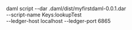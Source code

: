 daml script --dar .daml/dist/myfirstdaml-0.0.1.dar \
  --script-name Keys:lookupTest \
  --ledger-host localhost --ledger-port 6865